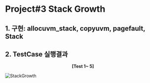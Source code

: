 # Project#3  Stack Growth
## 1. 구현: allocuvm_stack, copyuvm, pagefault, Stack
## 2. TestCase 실행결과

**<p align="center">[Test 1~ 5]<p>**

![StackGrowth](https://github.com/dbdbais/Team-Project/assets/99540674/4dda39cb-e3e7-4657-94b4-1a8f176f711e)





